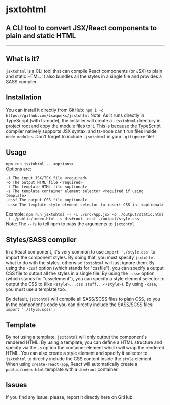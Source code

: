 # jsxtohtml
## A CLI tool to convert JSX/React components to plain and static HTML
<hr>

## What is it?
`jsxtohtml` is a CLI tool that can compile React components (or JSX) to plain and static HTML. It also bundles all the styles in a single file and provides a SASS compiler. 

## Installation
You can install it directly from GitHub: `npm i -d https://github.com/isaqueks/jsxtohtml`
Note: As it runs directly in TypeScript (with ts-node), the installer will create a `.jsxtohtml` directory in project root and copy the module files to it. This is because the TypeScript compiler natively supports JSX syntax, and ts-node can't run files inside `node_modules`. Don't forget to include `.jsxtohtml` in your `.gitignore` file!

## Usage
`npm run jsxtohtml -- <options>`  
Options are:

    
    -i The input JSX/TSX file <required>
    -o The output HTML file <required>
    -t The template HTML file <optional>
    -s The template container element selector <required if using template>
    -cssf The output CSS file <optional>
    -csse The template style element selector to insert CSS in. <optional>

Example: `npm run jsxtohtml -- -i ./src/App.jsx -o ./output/static.html -t ./public/index.html -s div#root -cssf ./output/style.css`   
Note: The `--` is to tell npm to pass the arguments to `jsxtohtml`

## Styles/SASS compiler
In a React component, it's very common to use `import './style.css'` to import the component styles. By doing that, you must specify `jsxtohtml` what to do with the styles, otherwise `jsxtohtml` will just ignore them. By using the `-cssf` option (which stands for "cssfile"), you can specify a output CSS file to output all the styles in a single file. By using the `-csse` option (which stands for "csselement"), you can specify a style element selector to output the CSS to (like `<style>...css stuff...</style>`). By using `-csse`, you must use a template too.  

By default, `jsxtohtml` will compile all SASS/SCSS files to plain CSS, so you in the component's code you can directly include the SASS/SCSS files: `import './style.scss';`

## Template
By not using a template, `jsxtohtml` will only output the component's rendered HTML. By using a template, you can define a HTML structure and specify via the `-s` option the container element which will wrap the rendered HTML. You can also create a style element and specify it selector to `jsxtohtml` to directly include the CSS content inside the `style` element.   
When using `create-react-app`, React will automatically create a `public/index.html` template with a `div#root` container.

## Issues
If you find any issue, please, report it directly here on GitHub.